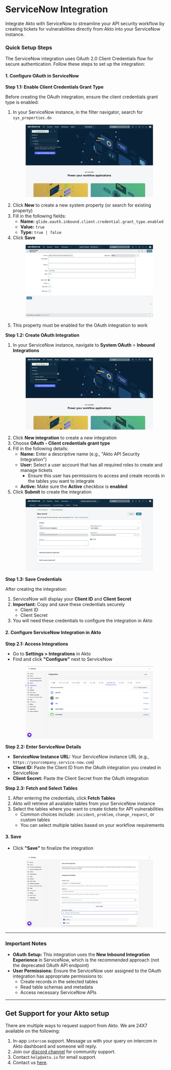 # ServiceNow Integration

Integrate Akto with ServiceNow to streamline your API security workflow by creating tickets for vulnerabilities directly from Akto into your ServiceNow instance.

### Quick Setup Steps

The ServiceNow integration uses OAuth 2.0 Client Credentials flow for secure authentication. Follow these steps to set up the integration:

#### 1. Configure OAuth in ServiceNow

**Step 1.1: Enable Client Credentials Grant Type**

Before creating the OAuth integration, ensure the client credentials grant type is enabled:

1. In your ServiceNow instance, in the filter navigator, search for `sys_properties.do`
    <figure><img src="../../.gitbook/assets/servicenow_sys_prop_search.png" alt=""><figcaption></figcaption></figure>
2. Click **New** to create a new system property (or search for existing property)
3. Fill in the following fields:
   * **Name:** `glide.oauth.inbound.client.credential.grant_type.enabled`
   * **Value:** `true`
   * **Type:** `true | false`
4. Click **Save**
    <figure><img src="../../.gitbook/assets/servicenow_sys_prop_save.png" alt=""><figcaption></figcaption></figure>
5. This property must be enabled for the OAuth integration to work

**Step 1.2: Create OAuth Integration**

1. In your ServiceNow instance, navigate to **System OAuth** > **Inbound Integrations**
    <figure><img src="../../.gitbook/assets/sn_oauth_search.png" alt=""><figcaption></figcaption></figure>
2. Click **New integration** to create a new integration
3. Choose **OAuth - Client credentials grant type**
4. Fill in the following details:
   * **Name:** Enter a descriptive name (e.g., "Akto API Security Integration")
   * **User:** Select a user account that has all required roles to create and manage tickets
     * Ensure this user has permissions to access and create records in the tables you want to integrate
   * **Active:** Make sure the **Active** checkbox is **enabled**
5. Click **Submit** to create the integration
    <figure><img src="../../.gitbook/assets/sn_oauth_data_sample.png" alt=""><figcaption></figcaption></figure>

**Step 1.3: Save Credentials**

After creating the integration:

1. ServiceNow will display your **Client ID** and **Client Secret**
2. **Important:** Copy and save these credentials securely
   * Client ID
   * Client Secret
3. You will need these credentials to configure the integration in Akto

#### 2. Configure ServiceNow Integration in Akto

**Step 2.1: Access Integrations**

* Go to **Settings > Integrations** in Akto
* Find and click **"Configure"** next to ServiceNow
    <figure><img src="../../.gitbook/assets/akto_sn_integration_page.png" alt=""><figcaption></figcaption></figure>

**Step 2.2: Enter ServiceNow Details**

* **ServiceNow Instance URL:** Your ServiceNow instance URL (e.g., `https://yourcompany.service-now.com`)
* **Client ID:** Paste the Client ID from the OAuth integration you created in ServiceNow
* **Client Secret:** Paste the Client Secret from the OAuth integration

**Step 2.3: Fetch and Select Tables**

1. After entering the credentials, click **Fetch Tables**
2. Akto will retrieve all available tables from your ServiceNow instance
3. Select the tables where you want to create tickets for API vulnerabilities
   * Common choices include: `incident`, `problem`, `change_request`, or custom tables
   * You can select multiple tables based on your workflow requirements

#### 3. Save

* Click **"Save"** to finalize the integration
    <figure><img src="../../.gitbook/assets/akto_sn_integration_sample_data.png" alt=""><figcaption></figcaption></figure>

***

### Important Notes

* **OAuth Setup:** This integration uses the **New Inbound Integration Experience** in ServiceNow, which is the recommended approach (not the deprecated OAuth API endpoint)
* **User Permissions:** Ensure the ServiceNow user assigned to the OAuth integration has appropriate permissions to:
  * Create records in the selected tables
  * Read table schemas and metadata
  * Access necessary ServiceNow APIs

***

## Get Support for your Akto setup

There are multiple ways to request support from Akto. We are 24X7 available on the following:

1. In-app `intercom` support. Message us with your query on intercom in Akto dashboard and someone will reply.
2. Join our [discord channel](https://www.akto.io/community) for community support.
3. Contact `help@akto.io` for email support.
4. Contact us [here](https://www.akto.io/contact-us).
